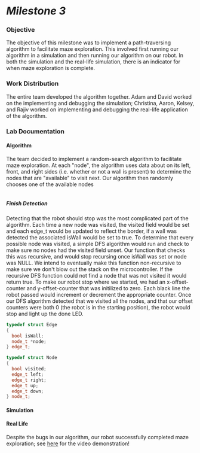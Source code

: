 # __*Milestone 3*__

### Objective
The objective of this milestone was to implement a path-traversing algorithm to facilitate maze exploration. This involved first running our algorithm in a simulation and then running our algorithm on our robot. In both the simulation and the real-life simulation, there is an indicator for when maze exploration is complete.

### Work Distribution
The entire team developed the algorithm together. Adam and David worked on the implementing and debugging the simulation; Christina, Aaron, Kelsey, and Rajiv worked on implementing and debugging the real-life application of the algorithm.

### Lab Documentation

#### Algorithm
The team decided to implement a random-search algorithm to facilitate maze exploration. At each "node", the algorithm uses data about on its left, front, and right sides (i.e. whether or not a wall is present) to determine the nodes that are "available" to visit next. Our algorithm then randomly chooses one of the available nodes

```c++
```

##### Finish Detection
Detecting that the robot should stop was the most complicated part of the algorithm. Each time a new node was visited, the visited field would be set and each edge_t would be updated to reflect the border, if a wall was detected the associated isWall would be set to true. To determine that every possible node was visited, a simple DFS algorithm would run and check to make sure no nodes had the visited field unset. Our function that checks this was recursive, and would stop recursing once isWall was set or node was NULL. We intend to eventually make this function non-recursive to make sure we don't blow out the stack on the microcontroller. If the recursive DFS function could not find a node that was not visited it would return true. To make our robot stop where we started, we had an x-offset-counter and y-offset-counter that was initilized to zero. Each black line the robot passed would increment or decrement the appropriate counter. Once our DFS algorithm detected that we visited all the nodes, and that our offset counters were both 0 (the robot is in the starting position), the robot would stop and light up the done LED.

```c++
typedef struct Edge
{
  bool isWall;
  node_t *node;
} edge_t;

typedef struct Node
{
  bool visited;
  edge_t left;
  edge_t right;
  edge_t up;
  edge_t down;
} node_t;
```


#### Simulation

#### Real Life
Despite the bugs in our algorithm, our robot successfully completed maze exploration; see [here]() for the video demonstration!
